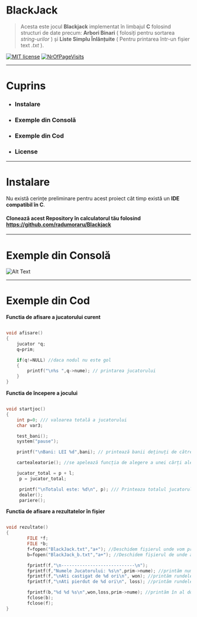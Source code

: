 # BlackJack
>Acesta este jocul **Blackjack** implementat în limbajul **C** folosind structuri de date precum: **Arbori Binari** ( folosiți pentru sortarea *string-urilor*  ) și **Liste Simplu Înlănțuite** ( Pentru printarea într-un fișier text *.txt* ).                                                                             

 [![MIT license](https://img.shields.io/badge/license-MIT-blue.svg)](https://badges.mit-license.org/)
 [![NrOfPageVisits](http://hits.dwyl.io/RalucaMagdoiu/Minesweeper-ASD.svg)](http://hits.dwyl.io/radumoraru/BlackJack)

---

# Cuprins 
* ### Instalare
* ### Exemple din Consolă
* ### Exemple din Cod
* ### License

---
# Instalare

Nu există cerințe preliminare pentru acest proiect cât timp există un  **IDE compatibil în C**.


#### Clonează acest Repository în calculatorul tău folosind  https://github.com/radumoraru/Blackjack

---

# Exemple din Consolă

![Alt Text](http://g.recordit.co/8FTAP7QfmK.gif)

---

# Exemple din Cod


**Functia de afisare a jucatorului curent**
```C

void afisare()  
{
    jucator *q;
    q=prim;

    if(q!=NULL) //daca nodul nu este gol
    {
        printf("\n%s ",q->nume); // printarea jucatorului
    }
}

```
**Functia de începere a jocului**
```C

void startjoc()
{
    int p=0; /// valoarea totală a jucatorului
    char var3;

    test_bani();
    system("pause");

    printf("\nBani: LEI %d",bani); // printează banii deținuți de către jucător

    cartealeatorie(); //se apelează funcția de alegere a unei cărți aleatorii

    jucator_total = p + l;
     p = jucator_total;

     printf("\nTotalul este: %d\n", p); /// Printeaza totalul jucatorului
     dealer();
     pariere();

```
**Functia de afisare a rezultatelor în fișier**
```C

void rezultate()
{
        FILE *f;
        FILE *b;
        f=fopen("BlackJack.txt","a+"); //Deschidem fișierul unde vom printa rezultatele
        b=fopen("BlackJack_b.txt","a+"); //Deschidem fișierul de unde arborele va prelua datele pentru sortare

        fprintf(f,"\n----------------------------\n");
        fprintf(f,"Numele Jucatorului: %s\n",prim->nume); //printăm numele în primul fișier
        fprintf(f,"\nAti castigat de %d ori\n", won); //printăm rundele câștigate în primul fișier
        fprintf(f,"\nAti pierdut de %d ori\n", loss); //printăm rundele pierdute în primul fișier

        fprintf(b,"%d %d %s\n",won,loss,prim->nume); //printăm în al doilea fișier
        fclose(b);
        fclose(f);
}


```
